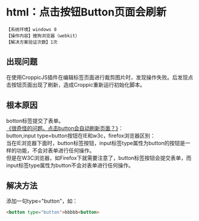# html：点击按钮Button页面会刷新
`【系统环境】windows 8`  
`【操作内容】搜狗浏览器（webkit）`  
`【解决方案验证次数】1次`  
## <i class="fa fa-question-circle"></i> 出现问题
在使用CroppicJS插件在编辑标签页面进行裁剪图片时，发现操作失败。后发现点击按钮页面出现了刷新，造成Croppic重新运行初始化脚本。
## <i class="fa fa-bullseye"></i> 根本原因
botton标签提交了表单。  
[《很奇怪的问题。点击button会自动刷新页面？》](https://zhidao.baidu.com/question/1861425098722336547.html)：  
button,input type=button按钮在IE和w3c，firefox浏览器区别：  
当在IE浏览器下面时，button标签按钮，input标签type属性为button的按钮是一样的功能，不会对表单进行任何操作。  
但是在W3C浏览器，如Firefox下就需要注意了，button标签按钮会提交表单，而input标签type属性为button不会对表单进行任何操作。
## <i class="fa fa-check-circle"></i> 解决方法
添加一句type="button"，如：
```html
<button type="button">bbbbb<button>
```
